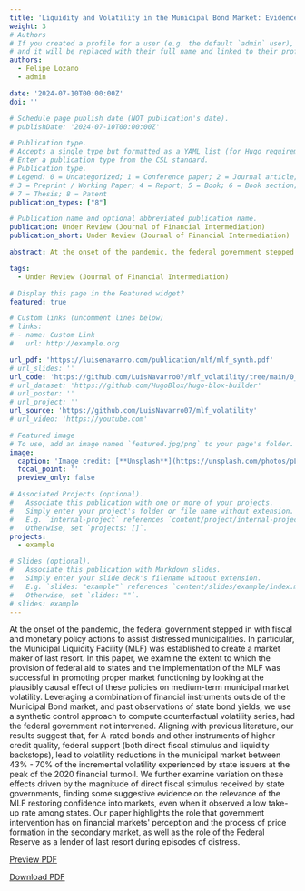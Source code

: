 ```yaml
---
title: 'Liquidity and Volatility in the Municipal Bond Market: Evidence from the Municipal Liquidity Facility and other early interventions'
weight: 3
# Authors
# If you created a profile for a user (e.g. the default `admin` user), write the username (folder name) here
# and it will be replaced with their full name and linked to their profile.
authors:
  - Felipe Lozano
  - admin

date: '2024-07-10T00:00:00Z'
doi: ''

# Schedule page publish date (NOT publication's date).
# publishDate: '2024-07-10T00:00:00Z'

# Publication type.
# Accepts a single type but formatted as a YAML list (for Hugo requirements).
# Enter a publication type from the CSL standard.
# Publication type.
# Legend: 0 = Uncategorized; 1 = Conference paper; 2 = Journal article;
# 3 = Preprint / Working Paper; 4 = Report; 5 = Book; 6 = Book section;
# 7 = Thesis; 8 = Patent
publication_types: ["8"]

# Publication name and optional abbreviated publication name.
publication: Under Review (Journal of Financial Intermediation)
publication_short: Under Review (Journal of Financial Intermediation)

abstract: At the onset of the pandemic, the federal government stepped in with fiscal and monetary policy actions to assist distressed municipalities. In particular, the Municipal Liquidity Facility (MLF) was established to create a market maker of last resort. In this paper, we examine the extent to which the provision of federal aid to states and the implementation of the MLF was successful in promoting proper market functioning by looking at the plausibly causal effect of these policies on medium-term municipal market volatility. Leveraging a combination of financial instruments outside of the Municipal Bond market, and past observations of state bond yields, we use a synthetic control approach to compute counterfactual volatility series, had the federal government not intervened. Aligning with previous literature, our results suggest that, for A-rated bonds and other instruments of higher credit quality, federal support (both direct fiscal stimulus and liquidity backstops), lead to volatility reductions in the municipal market between 43\% - 70\% of the incremental volatility experienced by state issuers at the peak of the 2020 financial turmoil. We further examine variation on these effects driven by the magnitude of direct fiscal stimulus received by state governments, finding some suggestive evidence on the relevance of the MLF restoring confidence into markets, even when it observed a low take-up rate among states. Our paper highlights the role that government intervention has on financial markets' perception and the process of price formation in the secondary market, as well as the role of the Federal Reserve as a lender of last resort during episodes of distress. 

tags:
  - Under Review (Journal of Financial Intermediation)

# Display this page in the Featured widget?
featured: true

# Custom links (uncomment lines below)
# links:
# - name: Custom Link
#   url: http://example.org

url_pdf: 'https://luisenavarro.com/publication/mlf/mlf_synth.pdf'
# url_slides: ''
url_code: 'https://github.com/LuisNavarro07/mlf_volatility/tree/main/0_Script'
# url_dataset: 'https://github.com/HugoBlox/hugo-blox-builder'
# url_poster: ''
# url_project: ''
url_source: 'https://github.com/LuisNavarro07/mlf_volatility'
# url_video: 'https://youtube.com'

# Featured image
# To use, add an image named `featured.jpg/png` to your page's folder.
image:
  caption: 'Image credit: [**Unsplash**](https://unsplash.com/photos/pLCdAaMFLTE)'
  focal_point: ''
  preview_only: false

# Associated Projects (optional).
#   Associate this publication with one or more of your projects.
#   Simply enter your project's folder or file name without extension.
#   E.g. `internal-project` references `content/project/internal-project/index.md`.
#   Otherwise, set `projects: []`.
projects:
  - example

# Slides (optional).
#   Associate this publication with Markdown slides.
#   Simply enter your slide deck's filename without extension.
#   E.g. `slides: "example"` references `content/slides/example/index.md`.
#   Otherwise, set `slides: ""`.
# slides: example
---
```


At the onset of the pandemic, the federal government stepped in with fiscal and monetary policy actions to assist distressed municipalities. In particular, the Municipal Liquidity Facility (MLF) was established to create a market maker of last resort. In this paper, we examine the extent to which the provision of federal aid to states and the implementation of the MLF was successful in promoting proper market functioning by looking at the plausibly causal effect of these policies on medium-term municipal market volatility. Leveraging a combination of financial instruments outside of the Municipal Bond market, and past observations of state bond yields, we use a synthetic control approach to compute counterfactual volatility series, had the federal government not intervened. Aligning with previous literature, our results suggest that, for A-rated bonds and other instruments of higher credit quality, federal support (both direct fiscal stimulus and liquidity backstops), lead to volatility reductions in the municipal market between 43\% - 70\% of the incremental volatility experienced by state issuers at the peak of the 2020 financial turmoil. We further examine variation on these effects driven by the magnitude of direct fiscal stimulus received by state governments, finding some suggestive evidence on the relevance of the MLF restoring confidence into markets, even when it observed a low take-up rate among states. Our paper highlights the role that government intervention has on financial markets' perception and the process of price formation in the secondary market, as well as the role of the Federal Reserve as a lender of last resort during episodes of distress. 

<a href="mlf_synth.pdf" target="_blank" class="btn btn-primary">Preview PDF</a>

<a href="mlf_synth.pdf" download class="btn btn-secondary">Download PDF</a>
